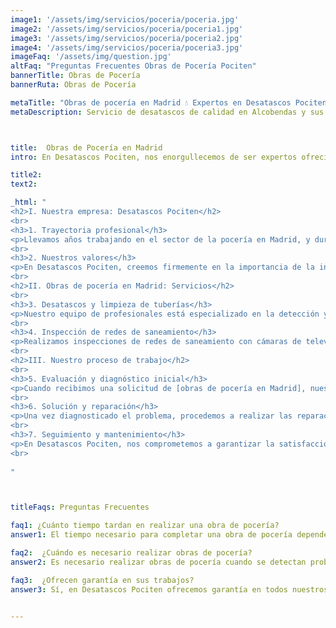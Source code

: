 ```yaml
---
image1: '/assets/img/servicios/poceria/poceria.jpg'
image2: '/assets/img/servicios/poceria/poceria1.jpg'
image3: '/assets/img/servicios/poceria/poceria2.jpg'
image4: '/assets/img/servicios/poceria/poceria3.jpg'
imageFaq: '/assets/img/question.jpg'
altFaq: "Preguntas Frecuentes Obras de Pocería Pociten"
bannerTitle: Obras de Pocería
bannerRuta: Obras de Pocería

metaTitle: "Obras de pocería en Madrid 💧 Expertos en Desatascos Pociten: Servicios y Soluciones"
metaDescription: Servicio de desatascos de calidad en Alcobendas y sus alrededores. Contáctanos para solucionar tus problemas de tuberías y desagües. Desatascos Pociten.



title:  Obras de Pocería en Madrid
intro: En Desatascos Pociten, nos enorgullecemos de ser expertos ofreciendo obras de pocería en Madrid. En este artículo, te presentamos una guía completa sobre nuestros servicios, abordando temas relevantes y respondiendo a las preguntas más frecuentes. ¡Acompáñanos en este recorrido por el fascinante mundo de la pocería!

title2: 
text2: 

_html: "
<h2>I. Nuestra empresa: Desatascos Pociten</h2>
<br>
<h3>1. Trayectoria profesional</h3>
<p>Llevamos años trabajando en el sector de la pocería en Madrid, y durante este tiempo, hemos adquirido una gran experiencia y reputación en el mercado. Gracias a nuestro equipo de profesionales altamente capacitados, ofrecemos servicios de la más alta calidad a precios competitivos.</p>
<br>
<h3>2. Nuestros valores</h3>
<p>En Desatascos Pociten, creemos firmemente en la importancia de la integridad, la transparencia y el compromiso con nuestros clientes. Por ello, nos esforzamos por ofrecer un servicio personalizado y eficiente, garantizando la satisfacción total de nuestros clientes.</p>
<br>
<h2>II. Obras de pocería en Madrid: Servicios</h2>
<br>
<h3>3. Desatascos y limpieza de tuberías</h3>
<p>Nuestro equipo de profesionales está especializado en la detección y resolución de problemas relacionados con atascos y obstrucciones en tuberías. Utilizamos técnicas avanzadas y equipos de última generación para garantizar un servicio rápido y eficiente.</p>
<br>
<h3>4. Inspección de redes de saneamiento</h3>
<p>Realizamos inspecciones de redes de saneamiento con cámaras de televisión para detectar posibles problemas y evitar futuras complicaciones. Este servicio permite a nuestros clientes tomar decisiones informadas sobre el mantenimiento y reparación de sus instalaciones.</p>
<br>
<h2>III. Nuestro proceso de trabajo</h2>
<br>
<h3>5. Evaluación y diagnóstico inicial</h3>
<p>Cuando recibimos una solicitud de [obras de pocería en Madrid], nuestro equipo de expertos se encarga de evaluar y diagnosticar el problema para determinar el mejor enfoque y solución. Esta etapa es crucial para garantizar un servicio eficiente y de calidad.</p>
<br>
<h3>6. Solución y reparación</h3>
<p>Una vez diagnosticado el problema, procedemos a realizar las reparaciones y soluciones necesarias. Nuestro equipo utiliza técnicas y herramientas avanzadas para garantizar un trabajo rápido y de calidad.</p>
<br>
<h3>7. Seguimiento y mantenimiento</h3>
<p>En Desatascos Pociten, nos comprometemos a garantizar la satisfacción de nuestros clientes. Por ello, ofrecemos seguimiento y mantenimiento de nuestras obras para asegurarnos de que todo funcione correctamente y prevenir futuros problemas..</p>
<br>
	    
"



titleFaqs: Preguntas Frecuentes

faq1: ¿Cuánto tiempo tardan en realizar una obra de pocería?
answer1: El tiempo necesario para completar una obra de pocería depende de varios factores, como la complejidad del problema y las condiciones del lugar. En Desatascos Pociten, nos esforzamos por ofrecer soluciones rápidas y eficientes para minimizar las molestias a nuestros clientes.

faq2:  ¿Cuándo es necesario realizar obras de pocería?
answer2: Es necesario realizar obras de pocería cuando se detectan problemas en las tuberías o redes de saneamiento, como atascos, filtraciones, olores desagradables o humedades. Un mantenimiento preventivo también puede ayudar a evitar problemas futuros.

faq3:  ¿Ofrecen garantía en sus trabajos?
answer3: Sí, en Desatascos Pociten ofrecemos garantía en todos nuestros trabajos. Nos comprometemos a asegurar la satisfacción total de nuestros clientes y a solucionar cualquier problema que pueda surgir en el futuro.


---
```

